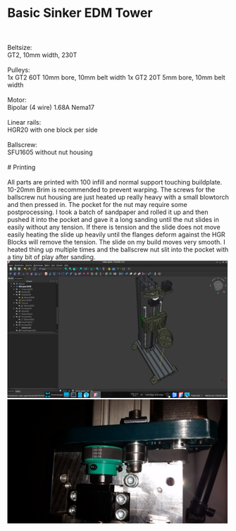 # Basic Sinker EDM Tower
<br/>
<br/>
Beltsize: 
<br/>
GT2, 10mm width, 230T
<br/>
<br/>
Pulleys:
<br/>
1x GT2 60T 10mm bore, 10mm belt width
1x GT2 20T 5mm bore, 10mm belt width
<br/>
<br/>
Motor: 
<br/>
Bipolar (4 wire) 1.68A Nema17
<br/>
<br/>
Linear rails: 
<br/>
HGR20 with one block per side
<br/>
<br/>
Ballscrew: <br/>
SFU1605 without nut housing
<br/>
<br/>
# Printing
<br/><br/>
All parts are printed with 100 infill and normal support touching buildplate.
10-20mm Brim is recommended to prevent warping.
The screws for the ballscrew nut housing are just heated up really heavy with a small blowtorch and then pressed in.
The pocket for the nut may require some postprocessing. I took a batch of sandpaper and rolled it up and then pushed it 
into the pocket and gave it a long sanding until the nut slides in easily without any tension.
If there is tension and the slide does not move easily heating the slide up heavily until the flanges deform against
the HGR Blocks will remove the tension. The slide on my build moves very smooth.
I heated thing up multiple times and the ballscrew nut slit into the pocket with a tiny bit of play after sanding.
<br/>
<img width="500" src="./sinker-thumb.png" />
<br/>
<img width="500" src="./drive.jpg" />

